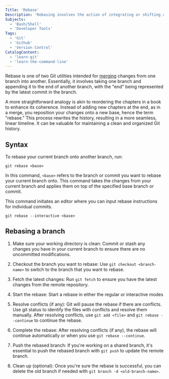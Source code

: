 ```yaml
---
Title: 'Rebase'
Description: 'Rebasing involves the action of integrating or shifting a series of commits onto a fresh base commit. In simple terms, git rebase is used to merge changes from one branch into another.'
Subjects:
  - 'Bash/Shell'
  - 'Developer Tools'
Tags:
  - 'Git'
  - 'Github'
  - 'Version Control'
CatalogContent:
  - 'learn-git'
  - 'learn-the-command-line'
---
```


Rebase is one of two Git utilities intended for [merging](https://www.codecademy.com/resources/docs/git/merge) changes from one branch into another. Essentially, it involves taking one branch and appending it to the end of another branch, with the "end" being represented by the latest commit in the branch.

A more straightforward analogy is akin to reordering the chapters in a book to enhance its coherence. Instead of adding new chapters at the end, as in a merge, you reposition your changes onto a new base, hence the term "rebase." This process rewrites the history, resulting in a more seamless, linear timeline. It can be valuable for maintaining a clean and organized Git history.

## Syntax

To rebase your current branch onto another branch, run:

```shell
git rebase <base>
```

In this command, `<base>` refers to the branch or commit you want to rebase your current branch onto. This command takes the changes from your current branch and applies them on top of the specified base branch or commit.

This command initiates an editor where you can input rebase instructions for individual commits.

```shell
git rebase --interactive <base>
```

## Rebasing a branch

1. Make sure your working directory is clean: Commit or stash any changes you have in your current branch to ensure there are no uncommitted modifications.

2. Checkout the branch you want to rebase: Use `git checkout <branch-name>` to switch to the branch that you want to rebase.

3. Fetch the latest changes: Run `git fetch` to ensure you have the latest changes from the remote repository.

4. Start the rebase: Start a rebase in either the regular or interactive modes

5. Resolve conflicts (if any): Git will pause the rebase if there are conflicts. Use git status to identify the files with conflicts and resolve them manually. After resolving conflicts, use `git add <file>` and `git rebase --continue` to continue the rebase.

6. Complete the rebase: After resolving conflicts (if any), the rebase will continue automatically or when you use `git rebase --continue`.

7. Push the rebased branch: If you're working on a shared branch, it's essential to push the rebased branch with `git push` to update the remote branch.

8. Clean up (optional): Once you're sure the rebase is successful, you can delete the old branch if needed with `git branch -d <old-branch-name>`.

